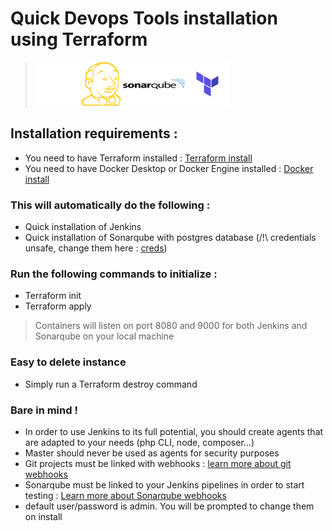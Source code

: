 # Quick Devops Tools installation using Terraform

><img src="./assets/svg/assets.svg" width="70" height="70"><img src="./assets/svg/jenkins.svg" width="70" height="70"><img src="./assets/svg/sonarqube-svgrepo-com.svg" width="100" height="70"><img src="./assets/svg/terralogo.svg" width="70" height="70">

## Installation requirements :

- You need to have Terraform installed : [Terraform install](https://developer.hashicorp.com/terraform/tutorials/docker-get-started/install-cli)
- You need to have Docker Desktop or Docker Engine installed : [Docker install](https://docs.docker.com/engine/install/)

### This will automatically do the following :

- Quick installation of Jenkins
- Quick installation of Sonarqube with postgres database (/!\ credentials unsafe, change them here : [creds](./modules/variables.tf))

### Run the following commands to initialize :

- Terraform init
- Terraform apply

> Containers will listen on port 8080 and 9000 for both Jenkins and Sonarqube on your local machine

### Easy to delete instance

- Simply run a Terraform destroy command

### Bare in mind !

- In order to use Jenkins to its full potential, you should create agents that are adapted to your needs (php CLI, node, composer...)
- Master should never be used as agents for security purposes
- Git projects must be linked with webhooks : [learn more about git webhooks](https://docs.github.com/en/webhooks/about-webhooks)
- Sonarqube must be linked to your Jenkins pipelines in order to start testing : [Learn more about Sonarqube webhooks](https://docs.sonarsource.com/sonarqube/latest/project-administration/webhooks/)
- default user/password is admin. You will be prompted to change them on install